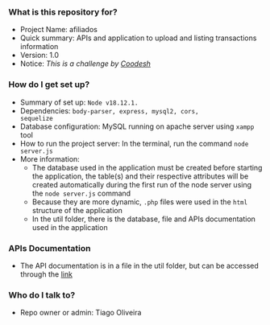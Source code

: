 ### What is this repository for? ###

* Project Name: afiliados
* Quick summary: APIs and application to upload and listing transactions information
* Version: 1.0
* Notice: <i>This is a challenge by <a href="https://coodesh.com" target="_blank">Coodesh</a></i>

### How do I get set up? ###

* Summary of set up: <code>Node v18.12.1.</code>
* Dependencies: <code>body-parser, express, mysql2, cors, sequelize</code>
* Database configuration: MySQL running on apache server using <code>xampp</code> tool
* How to run the project server: In the terminal, run the command <code>node server.js</code>
* More information:
    * The database used in the application must be created before starting the application, the table(s) and their respective attributes will be created automatically during the
      first run of the node server using the <code>node server.js</code> command
    * Because they are more dynamic, <code>.php</code> files were used in the <code>html</code> structure of the application
    * In the util folder, there is the database, file and APIs documentation used in the application

### APIs Documentation ###

* The API documentation is in a file in the util folder, but can be accessed through the <a href="https://documenter.getpostman.com/view/7945717/2s93RXtqcp" target="_blank">link</a>

### Who do I talk to? ###

* Repo owner or admin: Tiago Oliveira
